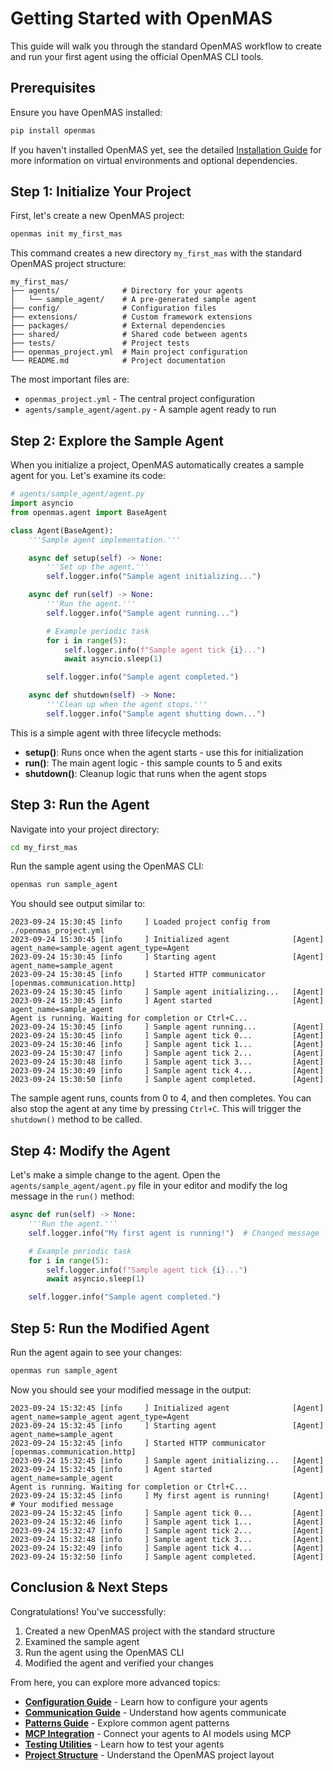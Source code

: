 # Getting Started with OpenMAS

This guide will walk you through the standard OpenMAS workflow to create and run your first agent using the official OpenMAS CLI tools.

## Prerequisites

Ensure you have OpenMAS installed:

```bash
pip install openmas
```

If you haven't installed OpenMAS yet, see the detailed [Installation Guide](installation.md) for more information on virtual environments and optional dependencies.

## Step 1: Initialize Your Project

First, let's create a new OpenMAS project:

```bash
openmas init my_first_mas
```

This command creates a new directory `my_first_mas` with the standard OpenMAS project structure:

```
my_first_mas/
├── agents/              # Directory for your agents
│   └── sample_agent/    # A pre-generated sample agent
├── config/              # Configuration files
├── extensions/          # Custom framework extensions
├── packages/            # External dependencies
├── shared/              # Shared code between agents
├── tests/               # Project tests
├── openmas_project.yml  # Main project configuration
└── README.md            # Project documentation
```

The most important files are:
- `openmas_project.yml` - The central project configuration
- `agents/sample_agent/agent.py` - A sample agent ready to run

## Step 2: Explore the Sample Agent

When you initialize a project, OpenMAS automatically creates a sample agent for you. Let's examine its code:

```python
# agents/sample_agent/agent.py
import asyncio
from openmas.agent import BaseAgent

class Agent(BaseAgent):
    '''Sample agent implementation.'''

    async def setup(self) -> None:
        '''Set up the agent.'''
        self.logger.info("Sample agent initializing...")

    async def run(self) -> None:
        '''Run the agent.'''
        self.logger.info("Sample agent running...")

        # Example periodic task
        for i in range(5):
            self.logger.info(f"Sample agent tick {i}...")
            await asyncio.sleep(1)

        self.logger.info("Sample agent completed.")

    async def shutdown(self) -> None:
        '''Clean up when the agent stops.'''
        self.logger.info("Sample agent shutting down...")
```

This is a simple agent with three lifecycle methods:

- **setup()**: Runs once when the agent starts - use this for initialization
- **run()**: The main agent logic - this sample counts to 5 and exits
- **shutdown()**: Cleanup logic that runs when the agent stops

## Step 3: Run the Agent

Navigate into your project directory:

```bash
cd my_first_mas
```

Run the sample agent using the OpenMAS CLI:

```bash
openmas run sample_agent
```

You should see output similar to:

```
2023-09-24 15:30:45 [info     ] Loaded project config from ./openmas_project.yml
2023-09-24 15:30:45 [info     ] Initialized agent              [Agent] agent_name=sample_agent agent_type=Agent
2023-09-24 15:30:45 [info     ] Starting agent                 [Agent] agent_name=sample_agent
2023-09-24 15:30:45 [info     ] Started HTTP communicator      [openmas.communication.http]
2023-09-24 15:30:45 [info     ] Sample agent initializing...   [Agent]
2023-09-24 15:30:45 [info     ] Agent started                  [Agent] agent_name=sample_agent
Agent is running. Waiting for completion or Ctrl+C...
2023-09-24 15:30:45 [info     ] Sample agent running...        [Agent]
2023-09-24 15:30:45 [info     ] Sample agent tick 0...         [Agent]
2023-09-24 15:30:46 [info     ] Sample agent tick 1...         [Agent]
2023-09-24 15:30:47 [info     ] Sample agent tick 2...         [Agent]
2023-09-24 15:30:48 [info     ] Sample agent tick 3...         [Agent]
2023-09-24 15:30:49 [info     ] Sample agent tick 4...         [Agent]
2023-09-24 15:30:50 [info     ] Sample agent completed.        [Agent]
```

The sample agent runs, counts from 0 to 4, and then completes. You can also stop the agent at any time by pressing `Ctrl+C`. This will trigger the `shutdown()` method to be called.

## Step 4: Modify the Agent

Let's make a simple change to the agent. Open the `agents/sample_agent/agent.py` file in your editor and modify the log message in the `run()` method:

```python
async def run(self) -> None:
    '''Run the agent.'''
    self.logger.info("My first agent is running!")  # Changed message

    # Example periodic task
    for i in range(5):
        self.logger.info(f"Sample agent tick {i}...")
        await asyncio.sleep(1)

    self.logger.info("Sample agent completed.")
```

## Step 5: Run the Modified Agent

Run the agent again to see your changes:

```bash
openmas run sample_agent
```

Now you should see your modified message in the output:

```
2023-09-24 15:32:45 [info     ] Initialized agent              [Agent] agent_name=sample_agent agent_type=Agent
2023-09-24 15:32:45 [info     ] Starting agent                 [Agent] agent_name=sample_agent
2023-09-24 15:32:45 [info     ] Started HTTP communicator      [openmas.communication.http]
2023-09-24 15:32:45 [info     ] Sample agent initializing...   [Agent]
2023-09-24 15:32:45 [info     ] Agent started                  [Agent] agent_name=sample_agent
Agent is running. Waiting for completion or Ctrl+C...
2023-09-24 15:32:45 [info     ] My first agent is running!     [Agent]  # Your modified message
2023-09-24 15:32:45 [info     ] Sample agent tick 0...         [Agent]
2023-09-24 15:32:46 [info     ] Sample agent tick 1...         [Agent]
2023-09-24 15:32:47 [info     ] Sample agent tick 2...         [Agent]
2023-09-24 15:32:48 [info     ] Sample agent tick 3...         [Agent]
2023-09-24 15:32:49 [info     ] Sample agent tick 4...         [Agent]
2023-09-24 15:32:50 [info     ] Sample agent completed.        [Agent]
```

## Conclusion & Next Steps

Congratulations! You've successfully:
1. Created a new OpenMAS project with the standard structure
2. Examined the sample agent
3. Run the agent using the OpenMAS CLI
4. Modified the agent and verified your changes

From here, you can explore more advanced topics:

- [**Configuration Guide**](configuration.md) - Learn how to configure your agents
- [**Communication Guide**](communication.md) - Understand how agents communicate
- [**Patterns Guide**](patterns.md) - Explore common agent patterns
- [**MCP Integration**](mcp_integration.md) - Connect your agents to AI models using MCP
- [**Testing Utilities**](testing-utilities.md) - Learn how to test your agents
- [**Project Structure**](../project_structure.md) - Understand the OpenMAS project layout
